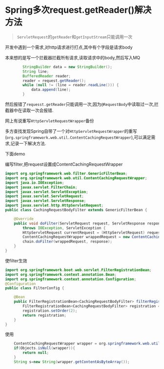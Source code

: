 # Spring多次request.getReader()解决方法

> `ServletRequest`的`getReader`和`getInputStream`只能调用一次


开发中遇到一个需求,对http请求进行打点,其中有个字段是请求body

本来想的是写一个拦截器拦截所有请求,读取请求中的body,然后写入MQ

```java
        StringBuilder data = new StringBuilder();
        String line;
        BufferedReader reader;
        reader = request.getReader();
        while (null != (line = reader.readLine())) {
            data.append(line);
        }
```



然后报错了`requesst.getReader`只能调用一次,因为`@RequestBody`中读取过一次,拦截器中在读取一次会报错.


网上有说重写`HttpServletRequestWrapper`备份

多方查找发现Spring自带了一个对`HttpServletRequestWrapper`的重写(`org.springframework.web.util.ContentCachingRequestWrapper`),可以满足需求,记录一下解决方法.


下面demo

编写filter,把request设置成ContentCachingRequestWrapper

```java
import org.springframework.web.filter.GenericFilterBean;
import org.springframework.web.util.ContentCachingRequestWrapper;
import java.io.IOException;
import javax.servlet.FilterChain;
import javax.servlet.ServletException;
import javax.servlet.ServletRequest;
import javax.servlet.ServletResponse;
import javax.servlet.http.HttpServletRequest;
public class CachingRequestBodyFilter extends GenericFilterBean {

    @Override
    public void doFilter(ServletRequest request, ServletResponse response, FilterChain chain)
        throws IOException, ServletException {
        HttpServletRequest currentRequest = (HttpServletRequest) request;
        ContentCachingRequestWrapper wrappedRequest = new ContentCachingRequestWrapper(currentRequest);
        chain.doFilter(wrappedRequest, response);
    }
}
```

使filter生效

```java
import org.springframework.boot.web.servlet.FilterRegistrationBean;
import org.springframework.context.annotation.Bean;
import org.springframework.context.annotation.Configuration;
@Configuration
public class FilterConfig {

    @Bean
    public FilterRegistrationBean<CachingRequestBodyFilter> filterRegistration() {
        FilterRegistrationBean<CachingRequestBodyFilter> registration = new FilterRegistrationBean<>(new CachingRequestBodyFilter());
        registration.setOrder(2);
        return registration;
    }
}
```

使用

```java
    ContentCachingRequestWrapper wrapper = org.springframework.web.util.WebUtils.getNativeRequest(request,ContentCachingRequestWrapper.class);
    if(Objects.isNull(wrapper)){
        return null;
    }
    String s=new String(wrapper.getContentAsByteArray());

```

